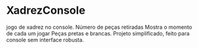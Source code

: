 # XadrezConsole
jogo de xadrez no console.
Número de peças retiradas
Mostra o momento de cada um jogar
Peças pretas e brancas.
Projeto simplificado, feito para console sem interface robusta.
